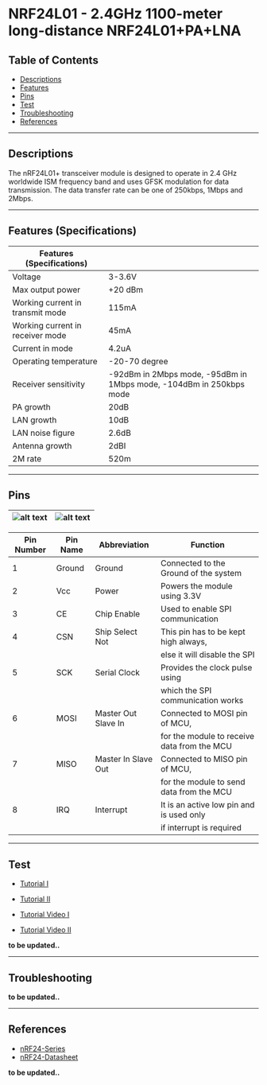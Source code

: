 # NRF24L01 - 2.4GHz 1100-meter long-distance NRF24L01+PA+LNA

## Table of Contents

-   [Descriptions](#descriptions)
-   [Features](#features)
-   [Pins](#pins)
-   [Test](#test)
-   [Troubleshooting](#troubleshooting)
-   [References](#references)

---

## Descriptions

The nRF24L01+ transceiver module is designed to operate in 2.4 GHz worldwide ISM frequency band and uses GFSK modulation for data transmission. The data transfer rate can be one of 250kbps, 1Mbps and 2Mbps.

---

## Features (Specifications)

| Features (Specifications)        |                                                                     |
| -------------------------------- | ------------------------------------------------------------------- |
| Voltage                          | 3-3.6V                                                              |
| Max output power                 | +20 dBm                                                             |
| Working current in transmit mode | 115mA                                                               |
| Working current in receiver mode | 45mA                                                                |
| Current in mode                  | 4.2uA                                                               |
| Operating temperature            | -20-70 degree                                                       |
| Receiver sensitivity             | -92dBm in 2Mbps mode, -95dBm in 1Mbps mode, -104dBm in 250kbps mode |
| PA growth                        | 20dB                                                                |
| LAN growth                       | 10dB                                                                |
| LAN noise figure                 | 2.6dB                                                               |
| Antenna growth                   | 2dBI                                                                |
| 2M rate                          | 520m                                                                |

---

## Pins

| ![alt text](https://bit.ly/3rtymw1 'pinout') | ![alt text](https://bit.ly/2NZVBQC 'pinout') |
| -------------------------------------------- | -------------------------------------------- |

| Pin Number | Pin Name | Abbreviation        | Function                                    |
| ---------- | -------- | ------------------- | ------------------------------------------- |
| 1          | Ground   | Ground              | Connected to the Ground of the system       |
| 2          | Vcc      | Power               | Powers the module using 3.3V                |
| 3          | CE       | Chip Enable         | Used to enable SPI communication            |
| 4          | CSN      | Ship Select Not     | This pin has to be kept high always,        |
|            |          |                     | else it will disable the SPI                |
| 5          | SCK      | Serial Clock        | Provides the clock pulse using              |
|            |          |                     | which the SPI communication works           |
| 6          | MOSI     | Master Out Slave In | Connected to MOSI pin of MCU,               |
|            |          |                     | for the module to receive data from the MCU |
| 7          | MISO     | Master In Slave Out | Connected to MISO pin of MCU,               |
|            |          |                     | for the module to send data from the MCU    |
| 8          | IRQ      | Interrupt           | It is an active low pin and is used only    |
|            |          |                     | if interrupt is required                    |

---

## Test

-   [Tutorial I](https://bit.ly/NRF24L01-tutorial)
-   [Tutorial II](https://bit.ly/NRF24L01-tutorial2)

-   [Tutorial Video I](https://youtu.be/uilIwkJGtfI)
-   [Tutorial Video II](https://youtu.be/57pdX6b0sfw)

**to be updated..**

---

## Troubleshooting

**to be updated..**

---

## References

-   [nRF24-Series](https://www.nordicsemi.com/Products/Low-power-short-range-wireless/nRF24-series)
-   [nRF24-Datasheet](https://bit.ly/3w7blCK)

**to be updated..**
